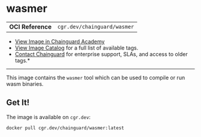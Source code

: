 <!--monopod:start-->
# wasmer
| | |
| - | - |
| **OCI Reference** | `cgr.dev/chainguard/wasmer` |


* [View Image in Chainguard Academy](https://edu.chainguard.dev/chainguard/chainguard-images/reference/wasmer/overview/)
* [View Image Catalog](https://console.enforce.dev/images/catalog) for a full list of available tags.
* [Contact Chainguard](https://www.chainguard.dev/chainguard-images) for enterprise support, SLAs, and access to older tags.*

---
<!--monopod:end-->

This image contains the `wasmer` tool which can be used to compile or run wasm binaries.

## Get It!

The image is available on `cgr.dev`:

```
docker pull cgr.dev/chainguard/wasmer:latest
```

<!--body:start-->
<!--body:end-->